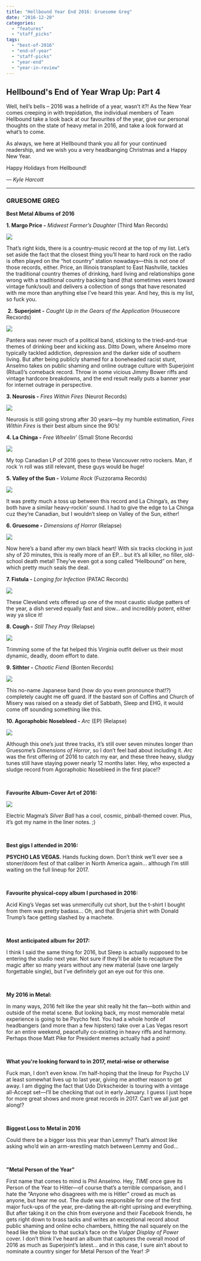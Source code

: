 ```yaml
---
title: "Hellbound Year End 2016: Gruesome Greg"
date: "2016-12-20"
categories: 
  - "features"
  - "staff_picks"
tags: 
  - "best-of-2016"
  - "end-of-year"
  - "staff-picks"
  - "year-end"
  - "year-in-review"
---
```


## Hellbound's End of Year Wrap Up: Part 4

Well, hell’s bells – 2016 was a hellride of a year, wasn’t it?! As the New Year comes creeping in with trepidation, the individual members of Team Hellbound take a look back at our favourites of the year, give our personal thoughts on the state of heavy metal in 2016, and take a look forward at what’s to come.

As always, we here at Hellbound thank you all for your continued readership, and we wish you a very headbanging Christmas and a Happy New Year.

Happy Holidays from Hellbound!

_— Kyle Harcott_

* * *

### GRUESOME GREG

**Best Metal Albums of 2016**

**1\. Margo Price -** _Midwest Farmer’s Daughter_ (Third Man Records)

![](https://hellbound.ca/wp-content/uploads/2016/12/1-margo-price.jpg)

That’s right kids, there is a country-music record at the top of my list. Let’s set aside the fact that the closest thing you’ll hear to hard rock on the radio is often played on the “hot country” station nowadays—this is not one of those records, either. Price, an Illinois transplant to East Nashville, tackles the traditional country themes of drinking, hard living and relationships gone wrong with a traditional country backing band (that sometimes veers toward vintage funk/soul) and delivers a collection of songs that have resonated with me more than anything else I’ve heard this year. And hey, this is my list, so fuck you.

 **2.** **Superjoint -** _Caught Up in the Gears of the Application_ (Housecore Recxords)

![](https://hellbound.ca/wp-content/uploads/2016/12/2-superjoint.jpg)

Pantera was never much of a political band, sticking to the tried-and-true themes of drinking beer and kicking ass. Ditto Down, where Anselmo more typically tackled addiction, depression and the darker side of southern living. But after being publicly shamed for a boneheaded racist stunt, Anselmo takes on public shaming and online outrage culture with Superjoint (Ritual)’s comeback record. Throw in some vicious Jimmy Bower riffs and vintage hardcore breakdowns, and the end result really puts a banner year for internet outrage in perspective.

**3\. Neurosis -** _Fires Within Fires_ (Neurot Records)

![](https://hellbound.ca/wp-content/uploads/2016/12/3-Neurosis.jpg)

Neurosis is still going strong after 30 years—by my humble estimation, _Fires Within Fires_ is their best album since the 90’s!

**4\. La Chinga -** _Free Wheelin’_ (Small Stone Records)

![](https://hellbound.ca/wp-content/uploads/2016/12/4-la-chinga.jpg)

My top Canadian LP of 2016 goes to these Vancouver retro rockers. Man, if rock ‘n roll was still relevant, these guys would be huge!

**5\. Valley of the Sun -** _Volume Rock_ (Fuzzorama Records)

![](https://hellbound.ca/wp-content/uploads/2016/12/5-volume-rock.jpg)

It was pretty much a toss up between this record and La Chinga’s, as they both have a similar heavy-rockin’ sound. I had to give the edge to La Chinga cuz they’re Canadian, but I wouldn’t sleep on Valley of the Sun, either!

**6\. Gruesome -** _Dimensions of Horror_ (Relapse)

![](https://hellbound.ca/wp-content/uploads/2016/12/6-gruesome.jpg)

Now here’s a band after my own black heart! With six tracks clocking in just shy of 20 minutes, this is really more of an EP… but it’s all killer, no filler, old-school death metal! They’ve even got a song called “Hellbound” on here, which pretty much seals the deal.

**7\. Fistula -** _Longing for Infection_ (PATAC Records)

![](https://hellbound.ca/wp-content/uploads/2016/12/7-fistula.jpg)

These Cleveland vets offered up one of the most caustic sludge patters of the year, a dish served equally fast and slow… and incredibly potent, either way ya slice it!

**8\. Cough -** _Still They Pray_ (Relapse)

![](https://hellbound.ca/wp-content/uploads/2016/12/8-cough.jpg)

Trimming some of the fat helped this Virginia outfit deliver us their most dynamic, deadly, doom effort to date.

**9\. Sithter -** _Chaotic Fiend_ (Bonten Records)

![](https://hellbound.ca/wp-content/uploads/2016/12/9-sithter.jpg)

This no-name Japanese band (how do you even pronounce that!?) completely caught me off guard. If the bastard son of Coffins and Church of Misery was raised on a steady diet of Sabbath, Sleep and EHG, it would come off sounding something like this.

**10\. Agoraphobic Nosebleed -** _Arc_ (EP) (Relapse)

![](https://hellbound.ca/wp-content/uploads/2016/12/10-agoraphobic.jpg)

Although this one’s just three tracks, it’s still over seven minutes longer than Gruesome’s _Dimensions of Horror_, so I don’t feel bad about including it. _Arc_ was the first offering of 2016 to catch my ear, and these three heavy, sludgy tunes still have staying power nearly 12 months later. Hey, who expected a sludge record from Agoraphobic Nosebleed in the first place!?

 

**Favourite Album-Cover Art of 2016:**

![](https://hellbound.ca/wp-content/uploads/2016/12/electric-magma-silver-ball.jpg)

Electric Magma’s _Silver Ball_ has a cool, cosmic, pinball-themed cover. Plus, it’s got my name in the liner notes. ;)

 

**Best gigs I attended in 2016:**

**PSYCHO LAS VEGAS.** Hands fucking down. Don’t think we’ll ever see a stoner/doom fest of that caliber in North America again… although I’m still waiting on the full lineup for 2017.

 

**Favourite physical-copy album I purchased in 2016:**

Acid King’s Vegas set was unmercifully cut short, but the t-shirt I bought from them was pretty badass… Oh, and that Brujeria shirt with Donald Trump’s face getting slashed by a machete.

 

**Most anticipated album for 2017:**

I think I said the same thing for 2016, but Sleep is actually supposed to be entering the studio next year. Not sure if they’ll be able to recapture the magic after so many years without any new material (save one largely forgettable single), but I’ve definitely got an eye out for this one.

 

**My 2016 in Metal:**

In many ways, 2016 felt like the year shit really hit the fan—both within and outside of the metal scene. But looking back, my most memorable metal experience is going to be Psycho fest. You had a whole horde of headbangers (and more than a few hipsters) take over a Las Vegas resort for an entire weekend, peacefully co-existing in heavy riffs and harmony. Perhaps those Matt Pike for President memes actually had a point!

 

**What you're looking forward to in 2017, metal-wise or otherwise**

Fuck man, I don’t even know. I’m half-hoping that the lineup for Psycho LV at least somewhat lives up to last year, giving me another reason to get away. I am digging the fact that Udo Dirkscheider is touring with a vintage all-Accept set—I’ll be checking that out in early January. I guess I just hope for more great shows and more great records in 2017. Can’t we all just get along!?

 

**Biggest Loss to Metal in 2016**

Could there be a bigger loss this year than Lemmy? That’s almost like asking who’d win an arm-wrestling match between Lemmy and God…

 

**"Metal Person of the Year"**

First name that comes to mind is Phil Anselmo. Hey, _TIME_ once gave its Person of the Year to Hitler—of course that’s a terrible comparison, and I hate the “Anyone who disagrees with me is Hitler” crowd as much as anyone, but hear me out. The dude was responsible for one of the first major fuck-ups of the year, pre-dating the alt-right uprising and everything. But after taking it on the chin from everyone and their Facebook friends, he gets right down to brass tacks and writes an exceptional record about public shaming and online echo chambers, hitting the nail squarely on the head like the blow to that sucka’s face on the _Vulgar Display of Power_ cover. I don’t think I’ve heard an album that captures the overall mood of 2016 as much as Superjoint’s latest… and in this case, I sure ain’t about to nominate a country singer for Metal Person of the Year! :P
